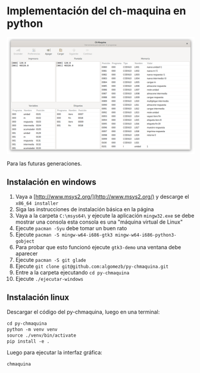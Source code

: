 # Implementación del ch-maquina en python

![Interfaz del ch-maquina](capturas/esplendor.png)

Para las futuras generaciones.

## Instalación en windows

1. Vaya a [http://www.msys2.org/](http://www.msys2.org/) y descarge el `x86_64 installer`
2. Siga las instrucciones de instalación básica en la página
3. Vaya a la carpeta `C:\msys64\` y ejecute la aplicación `mingw32.exe` se debe mostrar una consola esta consola es una "máquina virtual de Linux"
4. Ejecute `pacman -Syu` debe tomar un buen rato
5. Ejecute `pacman -S mingw-w64-i686-gtk3 mingw-w64-i686-python3-gobject`
6. Para probar que esto funcionó ejecute `gtk3-demo` una ventana debe aparecer
7. Ejecute `pacman -S git glade`
8. Ejecute `git clone git@github.com:algomezb/py-chmaquina.git`
9. Entre a la carpeta ejecutando `cd py-chmaquina`
10. Ejecute `./ejecutar-windows`

## Instalación linux

Descargar el código del py-chmaquina, luego en una terminal:

```
cd py-chmaquina
python -m venv venv
source ./venv/bin/activate
pip install -e .
```

Luego para ejecutar la interfaz gráfica:

```
chmaquina
```